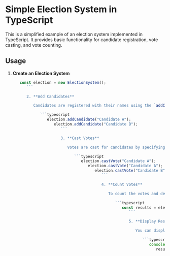 # Simple Election System in TypeScript

This is a simplified example of an election system implemented in TypeScript. It provides basic functionality for candidate registration, vote casting, and vote counting.

## Usage

1. **Create an Election System**

   ```typescript
      const election = new ElectionSystem();
         ```

         2. **Add Candidates**

            Candidates are registered with their names using the `addCandidate` method.

               ```typescript
                  election.addCandidate("Candidate A");
                     election.addCandidate("Candidate B");
                        ```

                        3. **Cast Votes**

                           Votes are cast for candidates by specifying their names using the `castVote` method.

                              ```typescript
                                 election.castVote("Candidate A");
                                    election.castVote("Candidate A");
                                       election.castVote("Candidate B");
                                          ```

                                          4. **Count Votes**

                                             To count the votes and determine the winners, use the `countVotes` method. It returns an array of candidates sorted by the number of votes in descending order.

                                                ```typescript
                                                   const results = election.countVotes();
                                                      ```

                                                      5. **Display Results**

                                                         You can display the election results using a loop:

                                                            ```typescript
                                                               console.log("Election Results:");
                                                                  results.forEach((candidate, index) => {
                                                                       console.log(`${index + 1}. ${candidate.name}: ${candidate.votes} votes`);
                                                                          });
                                                                             ```

                                                                             ## Example Output

                                                                             ```
                                                                             Election Results:
                                                                             1. Candidate A: 2 votes
                                                                             2. Candidate B: 1 votes
                                                                             ```

                                                                             ## Note

                                                                             - This is a basic example for demonstration purposes and does not cover all aspects of a real-world election system.
                                                                             - In a production system, you would need to consider security, user authentication, and data persistence.
                                                                             - Error handling and validation have been simplified for clarity and should be more robust in a real application.